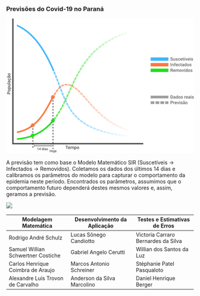 ### Previsões do Covid-19 no Paraná

<img src="https://raw.githubusercontent.com/LucasSonego/previsoes-estimativas-covid/master/WebApp/src/assets/exemplo.svg" width="600">

A previsão tem como base o Modelo Matemático SIR (Suscetíveis → Infectados → Removidos). Coletamos os dados dos últimos 14 dias e calibramos os parâmetros do modelo para capturar o comportamento da epidemia neste período. Encontrados os parâmetros, assumimos que o comportamento futuro dependerá destes mesmos valores e, assim, geramos a previsão.

<img src="https://i.imgur.com/xNrzClh.png">



| Modelagem Matemática               | Desenvolvimento da Aplicação | Testes e Estimativas de Erros       |
| ---------------------------------- | ---------------------------- | ----------------------------------- |
| Rodrigo André Schulz               | Lucas Sônego Candiotto       | Victoria Carraro Bernardes da Silva |
| Samuel Willian Schwertner Costiche | Gabriel Angelo Cerutti       | Willian dos Santos da Luz           |
| Carlos Henrique Coimbra de Araujo  | Marcos Antonio Schreiner     | Stéphanie Patel Pasqualoto          |
| Alexandre Luis Trovon de Carvalho  | Anderson da Silva Marcolino  | Daniel Henrique Berger              |

